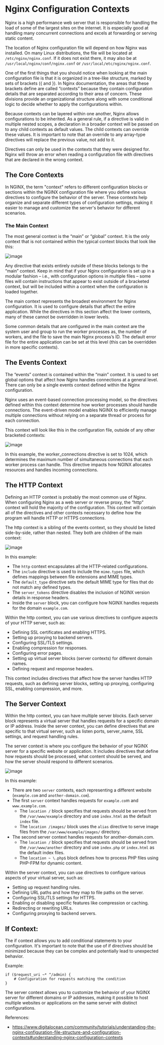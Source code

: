 # Nginx Configuration Contexts

Nginx is a high performance web server that is responsible for handling the load of some of the largest sites on the internet. It is especially good at handling many concurrent connections and excels at forwarding or serving static content. 

 The location of Nginx configuration file will depend on how Nginx was installed. On many Linux distributions, the file will be located at `/etc/nginx/nginx.conf`. If it does not exist there, it may also be at `/usr/local/nginx/conf/nginx.conf` or `/usr/local/etc/nginx/nginx.conf`.

 One of the first things that you should notice when looking at the main configuration file is that it is organized in a tree-like structure, marked by sets of brackets ({ and }). In Nginx documentation, the areas that these brackets define are called “contexts” because they contain configuration details that are separated according to their area of concern. These divisions provide an organizational structure along with some conditional logic to decide whether to apply the configurations within.

Because contexts can be layered within one another, Nginx allows configurations to be inherited. As a general rule, if a directive is valid in multiple nested scopes, a declaration in a broader context will be passed on to any child contexts as default values. The child contexts can override these values. It is important to note that an override to any array-type directives will replace the previous value, not add to it.

Directives can only be used in the contexts that they were designed for. Nginx will throw an error when reading a configuration file with directives that are declared in the wrong context. 

## The Core Contexts
In NGINX, the term "context" refers to different configuration blocks or sections within the NGINX configuration file where you define various directives to configure the behavior of the server. These contexts help organize and separate different types of configuration settings, making it easier to manage and customize the server's behavior for different scenarios.


### The Main Context
The most general context is the “main” or “global” context. It is the only context that is not contained within the typical context blocks that look like this:

![image](https://github.com/nirajp82/NGINX/assets/61636643/a50fa75f-2a0b-4a86-ad9a-8fdc0c6697f8)

Any directive that exists entirely outside of these blocks belongs to the “main” context. Keep in mind that if your Nginx configuration is set up in a modular fashion – i.e., with configuration options in multiple files – some files will contain instructions that appear to exist outside of a bracketed context, but will be included within a context when the configuration is loaded together.

The main context represents the broadest environment for Nginx configuration. It is used to configure details that affect the entire application. While the directives in this section affect the lower contexts, many of these cannot be overridden in lower levels.

Some common details that are configured in the main context are the system user and group to run the worker processes as, the number of workers, and the file to save the main Nginx process’s ID. The default error file for the entire application can be set at this level (this can be overridden in more specific contexts).

## The Events Context
The “events” context is contained within the “main” context. It is used to set global options that affect how Nginx handles connections at a general level. There can only be a single events context defined within the Nginx configuration.

Nginx uses an event-based connection processing model, so the directives defined within this context determine how worker processes should handle connections. The event-driven model enables NGINX to efficiently manage multiple connections without relying on a separate thread or process for each connection.

This context will look like this in the configuration file, outside of any other bracketed contexts:

![image](https://github.com/nirajp82/NGINX/assets/61636643/41aad2a8-9056-4034-8e65-0fd673e0bddc)

In this example, the worker_connections directive is set to 1024, which determines the maximum number of simultaneous connections that each worker process can handle. This directive impacts how NGINX allocates resources and handles incoming connections.

## The HTTP Context
Defining an HTTP context is probably the most common use of Nginx. When configuring Nginx as a web server or reverse proxy, the “http” context will hold the majority of the configuration. This context will contain all of the directives and other contexts necessary to define how the program will handle HTTP or HTTPS connections.

The http context is a sibling of the events context, so they should be listed side-by-side, rather than nested. They both are children of the main context:

![image](https://github.com/nirajp82/NGINX/assets/61636643/a00fee05-eb87-4921-aaae-60410bdab2a6)

In this example:
* The `http` context encapsulates all the HTTP-related configurations.
* The `include` directive is used to include the `mime.types` file, which defines mappings between file extensions and MIME types.
* The `default_type` directive sets the default MIME type for files that do not match any defined types.
* The `server_tokens` directive disables the inclusion of NGINX version details in response headers.
* Inside the `server` block, you can configure how NGINX handles requests for the domain `example.com`.
  
Within the http context, you can use various directives to configure aspects of your HTTP server, such as:
* Defining SSL certificates and enabling HTTPS.
* Setting up proxying to backend servers.
* Configuring SSL/TLS settings.
* Enabling compression for responses.
* Configuring error pages.
* Setting up virtual server blocks (server contexts) for different domain names.
* Defining request and response headers.

This context includes directives that affect how the server handles HTTP requests, such as defining server blocks, setting up proxying, configuring SSL, enabling compression, and more.

## The Server Context
Within the http context, you can have multiple server blocks. Each server block represents a virtual server that handles requests for a specific domain or IP address. Inside the server context, you can define directives that are specific to that virtual server, such as listen ports, server_name, SSL settings, and request handling rules.

The server context is where you configure the behavior of your NGINX server for a specific website or application. It includes directives that define how requests should be processed, what content should be served, and how the server should respond to different scenarios.

![image](https://github.com/nirajp82/NGINX/assets/61636643/c16d99a4-f65f-4dd4-9a30-0923dec8cc63)


In this example:

* There are two `server` contexts, each representing a different website (`example.com` and `another-domain.com`).
* The first `server` context handles requests for `example.co`m and `www.example.com`.
  * The `location /` block specifies that requests should be served from the `/var/www/example` directory and use `index.html` as the default `index` file.
  * The `location /images/` block uses the `alias` directive to serve image files from the `/var/www/example/images/` directory.
* The second server context handles requests for another-domain.com.
  * The `location /` block specifies that requests should be served from the `/var/www/another` directory and use `index.php` or `index.html` as the default index files.
  * The `location ~ \.php$` block defines how to process PHP files using PHP-FPM for dynamic content.


Within the server context, you can use directives to configure various aspects of your virtual server, such as:

* Setting up request handling rules.
* Defining URL paths and how they map to file paths on the server.
* Configuring SSL/TLS settings for HTTPS.
* Enabling or disabling specific features like compression or caching.
* Redirecting or rewriting URLs.
* Configuring proxying to backend servers.

## If Context: 
The if context allows you to add conditional statements to your configuration. It's important to note that the use of if directives should be minimized because they can be complex and potentially lead to unexpected behavior.

Example:

```nginx
if ($request_uri ~* ^/admin) {
    # Configuration for requests matching the condition
}
```

The server context allows you to customize the behavior of your NGINX server for different domains or IP addresses, making it possible to host multiple websites or applications on the same server with distinct configurations.







References:
* https://www.digitalocean.com/community/tutorials/understanding-the-nginx-configuration-file-structure-and-configuration-contexts#understanding-nginx-configuration-contexts
